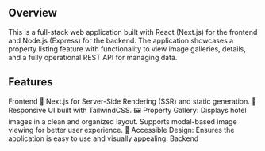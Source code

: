 ## Overview ##
This is a full-stack web application built with React (Next.js) for the frontend and Node.js (Express) for the backend. The application showcases a property listing feature with functionality to view image galleries, details, and a fully operational REST API for managing data.

## Features ##
Frontend
🚀 Next.js for Server-Side Rendering (SSR) and static generation.
📱 Responsive UI built with TailwindCSS.
🖼️ Property Gallery:
Displays hotel images in a clean and organized layout.
Supports modal-based image viewing for better user experience.
🎨 Accessible Design: Ensures the application is easy to use and visually appealing.
Backend
